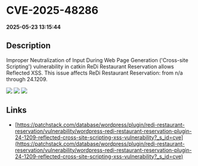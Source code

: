 # CVE-2025-48286

**2025-05-23 13:15:44**

## Description
Improper Neutralization of Input During Web Page Generation ('Cross-site Scripting') vulnerability in catkin ReDi Restaurant Reservation allows Reflected XSS. This issue affects ReDi Restaurant Reservation: from n/a through 24.1209.

![](https://img.shields.io/static/v1?label=Score&message=7.1&color=red)
![](https://img.shields.io/static/v1?label=Severity&message=HIGH&color=red)
![](https://img.shields.io/static/v1?label=CWE&message=XSS&color=green)

## Links
- [https://patchstack.com/database/wordpress/plugin/redi-restaurant-reservation/vulnerability/wordpress-redi-restaurant-reservation-plugin-24-1209-reflected-cross-site-scripting-xss-vulnerability?_s_id=cve](https://patchstack.com/database/wordpress/plugin/redi-restaurant-reservation/vulnerability/wordpress-redi-restaurant-reservation-plugin-24-1209-reflected-cross-site-scripting-xss-vulnerability?_s_id=cve)
